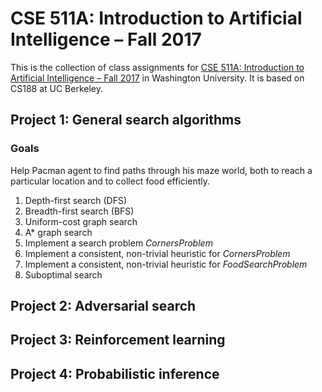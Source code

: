 # CSE 511A: Introduction to Artificial Intelligence – Fall 2017
This is the collection of class assignments for [CSE 511A: Introduction to Artificial Intelligence – Fall 2017](http://www.cse.wustl.edu/~garnett/cse511a/) in Washington University. It is based on CS188 at UC Berkeley.

## Project 1: General search algorithms
### Goals
Help Pacman agent to find paths through his maze world, both to reach a particular location and to collect food efficiently.

1. Depth-first search (DFS)
2. Breadth-first search (BFS)
3. Uniform-cost graph search
4. A* graph search
5. Implement a search problem *CornersProblem*
6. Implement a consistent, non-trivial heuristic for *CornersProblem*
7. Implement a consistent, non-trivial heuristic for *FoodSearchProblem*
8. Suboptimal search

## Project 2: Adversarial search

## Project 3: Reinforcement learning

## Project 4: Probabilistic inference